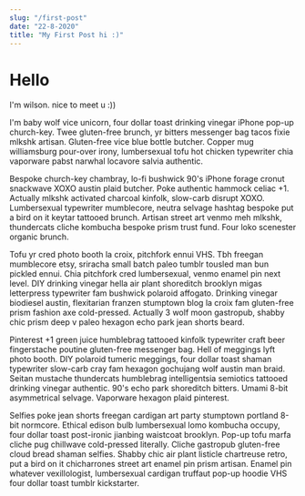```yaml
---
slug: "/first-post"
date: "22-8-2020"
title: "My First Post hi :)"
---
```


# Hello

I'm wilson. nice to meet u :))

I'm baby wolf vice unicorn, four dollar toast drinking vinegar iPhone pop-up church-key. Twee gluten-free brunch, yr bitters messenger bag tacos fixie mlkshk artisan. Gluten-free vice blue bottle butcher. Copper mug williamsburg pour-over irony, lumbersexual tofu hot chicken typewriter chia vaporware pabst narwhal locavore salvia authentic.

Bespoke church-key chambray, lo-fi bushwick 90's iPhone forage cronut snackwave XOXO austin plaid butcher. Poke authentic hammock celiac +1. Actually mlkshk activated charcoal kinfolk, slow-carb disrupt XOXO. Lumbersexual typewriter mumblecore, neutra selvage hashtag bespoke put a bird on it keytar tattooed brunch. Artisan street art venmo meh mlkshk, thundercats cliche kombucha bespoke prism trust fund. Four loko scenester organic brunch.

Tofu yr cred photo booth la croix, pitchfork ennui VHS. Tbh freegan mumblecore etsy, sriracha small batch paleo tumblr tousled man bun pickled ennui. Chia pitchfork cred lumbersexual, venmo enamel pin next level. DIY drinking vinegar hella air plant shoreditch brooklyn migas letterpress typewriter fam bushwick polaroid affogato. Drinking vinegar biodiesel austin, flexitarian franzen stumptown blog la croix fam gluten-free prism fashion axe cold-pressed. Actually 3 wolf moon gastropub, shabby chic prism deep v paleo hexagon echo park jean shorts beard.

Pinterest +1 green juice humblebrag tattooed kinfolk typewriter craft beer fingerstache poutine gluten-free messenger bag. Hell of meggings lyft photo booth. DIY polaroid tumeric meggings, four dollar toast shaman typewriter slow-carb cray fam hexagon gochujang wolf austin man braid. Seitan mustache thundercats humblebrag intelligentsia semiotics tattooed drinking vinegar authentic. 90's echo park shoreditch bitters. Umami 8-bit asymmetrical selvage. Vaporware hexagon plaid pinterest.

Selfies poke jean shorts freegan cardigan art party stumptown portland 8-bit normcore. Ethical edison bulb lumbersexual lomo kombucha occupy, four dollar toast post-ironic jianbing waistcoat brooklyn. Pop-up tofu marfa cliche pug chillwave cold-pressed literally. Cliche gastropub gluten-free cloud bread shaman selfies. Shabby chic air plant listicle chartreuse retro, put a bird on it chicharrones street art enamel pin prism artisan. Enamel pin whatever vexillologist, lumbersexual cardigan truffaut pop-up hoodie VHS four dollar toast tumblr kickstarter.
